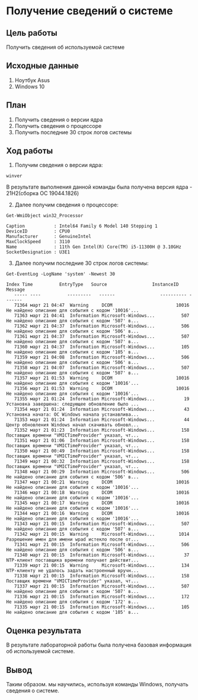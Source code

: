 # Получение сведений о системе

## Цель работы

Получить сведения об используемой системе

## Исходные данные

1. Ноутбук Asus
2. Windows 10

## План

1. Получить сведения о версии ядра
2. Получить сведения о процессоре
3. Получить последние 30 строк логов системы

## Ход работы

1. Получим сведения о версии ядра:

```{PowerShell}
winver
```

В результате выполнения данной команды была получена версия ядра - 21H2(сборка ОС 19044.1826)

2. Далее получим сведения о процессоре:

```{PowerShell}
Get-WmiObject win32_Processor
```

```{PowerShell}
Caption           : Intel64 Family 6 Model 140 Stepping 1
DeviceID          : CPU0
Manufacturer      : GenuineIntel
MaxClockSpeed     : 3110
Name              : 11th Gen Intel(R) Core(TM) i5-11300H @ 3.10GHz
SocketDesignation : U3E1
```

3. Далее получим последние 30 строк логов системы:

```{PowerShell}
Get-EventLog -LogName 'system' -Newest 30
```

```{PowerShell}
Index Time          EntryType   Source                 InstanceID Message
   ----- ----          ---------   ------                 ---------- -------
   71364 март 21 04:47  Warning     DCOM                        10016 Не найдено описание для события с кодом '10016'...
   71363 март 21 04:41  Information Microsoft-Windows...          507 Не найдено описание для события с кодом '507' в...
   71362 март 21 04:37  Information Microsoft-Windows...          506 Не найдено описание для события с кодом '506' в...
   71361 март 21 04:37  Information Microsoft-Windows...          507 Не найдено описание для события с кодом '507' в...
   71360 март 21 04:37  Information Microsoft-Windows...          105 Не найдено описание для события с кодом '105' в...
   71359 март 21 04:08  Information Microsoft-Windows...          506 Не найдено описание для события с кодом '506' в...
   71358 март 21 04:07  Information Microsoft-Windows...          507 Не найдено описание для события с кодом '507' в...
   71357 март 21 01:53  Warning     DCOM                        10016 Не найдено описание для события с кодом '10016'...
   71356 март 21 01:53  Warning     DCOM                        10016 Не найдено описание для события с кодом '10016'...
   71355 март 21 01:24  Information Microsoft-Windows...           19 Установка завершена: следующее обновление было ...
   71354 март 21 01:24  Information Microsoft-Windows...           43 Установка начата: ОС Windows начала устанавлива...
   71353 март 21 01:24  Information Microsoft-Windows...           44 Центр обновления Windows начал скачивать обновл...
   71352 март 21 01:23  Information Microsoft-Windows...          158 Поставщик времени "VMICTimeProvider" указал, чт...
   71351 март 21 01:06  Information Microsoft-Windows...          158 Поставщик времени "VMICTimeProvider" указал, чт...
   71350 март 21 00:49  Information Microsoft-Windows...          158 Поставщик времени "VMICTimeProvider" указал, чт...
   71349 март 21 00:32  Information Microsoft-Windows...          158 Поставщик времени "VMICTimeProvider" указал, чт...
   71348 март 21 00:29  Information Microsoft-Windows...          506 Не найдено описание для события с кодом '506' в...
   71347 март 21 00:21  Warning     DCOM                        10016 Не найдено описание для события с кодом '10016'...
   71346 март 21 00:18  Warning     DCOM                        10016 Не найдено описание для события с кодом '10016'...
   71345 март 21 00:17  Warning     DCOM                        10016 Не найдено описание для события с кодом '10016'...
   71344 март 21 00:16  Warning     DCOM                        10016 Не найдено описание для события с кодом '10016'...
   71343 март 21 00:15  Information Microsoft-Windows...          507 Не найдено описание для события с кодом '507' в...
   71342 март 21 00:15  Warning     Microsoft-Windows...         1014 Разрешение имен для имени wpad истекло после от...
   71341 март 21 00:15  Information Microsoft-Windows...          506 Не найдено описание для события с кодом '506' в...
   71340 март 21 00:15  Information Microsoft-Windows...           37 NTP-клиент поставщика времени получает действит...
   71339 март 21 00:15  Warning     Microsoft-Windows...          134 NTP-клиенту не удалось задать настроенный вручн...
   71338 март 21 00:15  Information Microsoft-Windows...          158 Поставщик времени "VMICTimeProvider" указал, чт...
   71337 март 21 00:15  Information Microsoft-Windows...          507 Не найдено описание для события с кодом '507' в...
   71336 март 21 00:15  Information Microsoft-Windows...          172 Не найдено описание для события с кодом '172' в...
   71335 март 21 00:15  Information Microsoft-Windows...          105 Не найдено описание для события с кодом '105' в...

```

## Оценка результата

В результате лабораторной работы была получена базовая информация об используемой системе.

## Вывод

Таким образом. мы научились, используя команды Windows, получать сведения о системе.